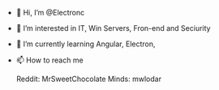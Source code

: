 - 👋 Hi, I’m @Electronc
- 👀 I’m interested in IT, Win Servers, Fron-end and Seciurity
- 🌱 I’m currently learning Angular, Electron, 
- 📫 How to reach me

  Reddit: MrSweetChocolate
  Minds: mwlodar
